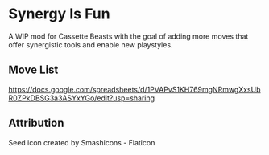 # Synergy Is Fun

A WIP mod for Cassette Beasts with the goal of adding more moves that offer synergistic tools and enable new playstyles.

## Move List
https://docs.google.com/spreadsheets/d/1PVAPvS1KH769mgNRmwgXxsUbR0ZPkDBSG3a3ASYxYGo/edit?usp=sharing


## Attribution
Seed icon created by Smashicons - Flaticon